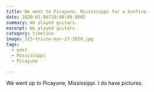 ```yaml
---
title: We went to Picayune, Mississippi for a bonfire.
date: 2020-01-06T19:00:00.000Z
summary: We played guitars.
excerpt: We played guitars.
category: timeline
image: 315-tricou-mar-27-2020.jpg
tags:
  - post 
  - Mississippi
  - Picayune

---
```


We went up to Picayune, Mississippi. I do have pictures.